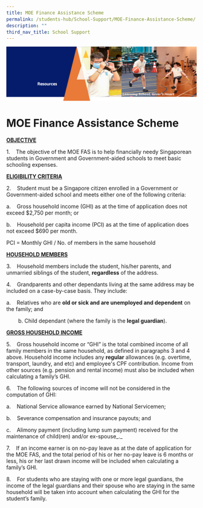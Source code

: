 ```yaml
---
title: MOE Finance Assistance Scheme
permalink: /students-hub/School-Support/MOE-Finance-Assistance-Scheme/
description: ""
third_nav_title: School Support
---
```

![](/images/Resourcesheader2.png)

MOE Finance Assistance Scheme
=============================

  

<u><b>OBJECTIVE</b></u>

1.    The objective of the MOE FAS is to help financially needy Singaporean students in Government and Government-aided schools to meet basic schooling expenses.

<u><b>ELIGIBILITY CRITERIA</b></u>

2.    Student must be a Singapore citizen enrolled in a Government or Government-aided school and meets either one of the following criteria: 

a.    Gross household income (GHI) as at the time of application does not exceed $2,750 per month; or 

b.    Household per capita income (PCI) as at the time of application does not exceed $690 per month. 

PCI = Monthly GHI / No. of members in the same household

<u><b>HOUSEHOLD MEMBERS</b></u>

3.    Household members include the student, his/her parents, and unmarried siblings of the student, **regardless** of the address. 

4.    Grandparents and other dependants living at the same address may be included on a case-by-case basis. They include: 

a.    Relatives who are **old or sick and are unemployed and dependent** on the family; and 

        b. Child dependant (where the family is the **legal guardian**).

<u><b>GROSS HOUSEHOLD INCOME</b></u>

5.    Gross household income or “GHI” is the total combined income of all family members in the same household, as defined in paragraphs 3 and 4 above. Household income includes any **regular** allowances (e.g. overtime, transport, laundry, and etc) and employee's CPF contribution. Income from other sources (e.g. pension and rental income) must also be included when calculating a family’s GHI.

6.    The following sources of income will not be considered in the computation of GHI: 

a.    National Service allowance earned by National Servicemen; 

b.    Severance compensation and insurance payouts; and 

c.    Alimony payment (including lump sum payment) received for the maintenance of child(ren) and/or ex-spouse_._

7.    If an income earner is on no-pay leave as at the date of application for the MOE FAS, and the total period of his or her no-pay leave is 6 months or less, his or her last drawn income will be included when calculating a family’s GHI.

8.    For students who are staying with one or more legal guardians, the income of the legal guardians and their spouse who are staying in the same household will be taken into account when calculating the GHI for the student’s family.